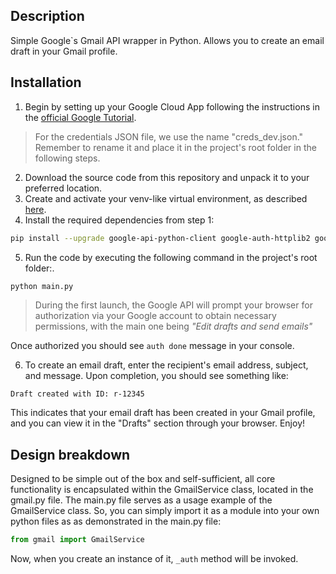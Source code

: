 ## Description
Simple Google`s Gmail API wrapper in Python. Allows you to create an email draft in your Gmail profile.

## Installation
1. Begin by setting up your Google Cloud App following the instructions in the [official Google Tutorial](https://developers.google.com/gmail/api/quickstart/python).

> For the credentials JSON file, we use the name "creds_dev.json." Remember to rename it and place it in the project's root folder in the following steps.

2. Download the source code from this repository and unpack it to your preferred location.
3. Create and activate your venv-like virtual environment, as described [here](https://docs.python.org/3/library/venv.html).
4. Install the required dependencies from step 1:
```bash
pip install --upgrade google-api-python-client google-auth-httplib2 google-auth-oauthlib
```
5. Run the code by executing the following command in the project's root folder:.
```bash
python main.py
```

> During the first launch, the Google API will prompt your browser for authorization via your Google account to obtain necessary permissions, with the main one being *"Edit drafts and send emails"*

Once authorized you should see `auth done` message in your console.

6. To create an email draft, enter the recipient's email address, subject, and message. Upon completion, you should see something like:

`Draft created with ID: r-12345`

This indicates that your email draft has been created in your Gmail profile, and you can view it in the "Drafts" section through your browser. Enjoy!

## Design breakdown
Designed to be simple out of the box and self-sufficient, all core functionality is encapsulated within the GmailService class, located in the gmail.py file. The main.py file serves as a usage example of the GmailService class.
So, you can simply import it as a module into your own python files as as demonstrated in the main.py file:

```python
from gmail import GmailService
```

Now, when you create an instance of it, `_auth` method will be invoked. 
